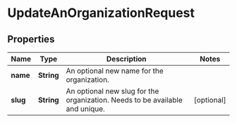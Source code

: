 

# UpdateAnOrganizationRequest


## Properties

| Name | Type | Description | Notes |
|------------ | ------------- | ------------- | -------------|
|**name** | **String** | An optional new name for the organization. |  |
|**slug** | **String** | An optional new slug for the organization. Needs to be available and unique. |  [optional] |



